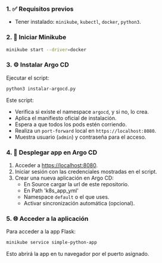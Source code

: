 
### 1. ✅ Requisitos previos
- Tener instalado: `minikube`, `kubectl`, `docker`, `python3`.


### 2. 🚀 Iniciar Minikube

```bash
minikube start --driver=docker
```

### 3. ⚙️ Instalar Argo CD

Ejecutar el script:

```bash
python3 instalar-argocd.py
```

Este script:
- Verifica si existe el namespace `argocd`, y si no, lo crea.
- Aplica el manifiesto oficial de instalación.
- Espera a que todos los pods estén corriendo.
- Realiza un `port-forward` local en `https://localhost:8080`.
- Muestra usuario (`admin`) y contraseña para el acceso.


### 4. 📡 Desplegar app en Argo CD

1. Acceder a [https://localhost:8080](https://localhost:8080).
2. Iniciar sesión con las credenciales mostradas en el script.
3. Crear una nueva aplicación en Argo CD:
   - En Source cargar la url de este repositorio.
   - En Path 'k8s_app_yml'
   - Namespace `default` o el que uses.
   - Activar sincronización automática (opcional).

### 5. 🌐 Acceder a la aplicación

Para acceder a la app Flask:

```bash
minikube service simple-python-app
```

Esto abrirá la app en tu navegador por el puerto asignado.
